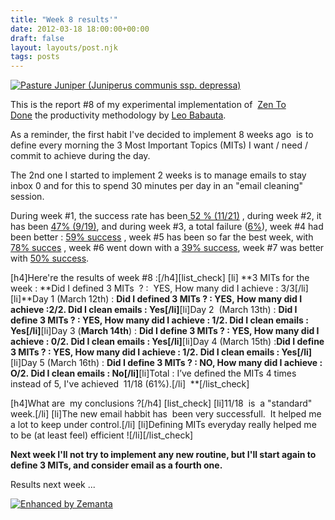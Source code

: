 ```yaml
---
title: "Week 8 results'"
date: 2012-03-18 18:00:00+00:00
draft: false
layout: layouts/post.njk
tags: posts
---
```


[![Pasture Juniper  (Juniperus communis ssp. depressa)](http://farm4.staticflickr.com/3370/3505817487_cc88c8ce5f_m.jpg)
](http://www.flickr.com/photos/nostri-imago/3505817487/)

This is the report #8 of my experimental implementation of  [Zen To Done](http://zenhabits.net/2007/11/zen-to-done-the-simple-productivity-e-book/) the productivity methodology by [Leo Babauta](http://zenhabits.net/about/).

As a reminder, the first habit I've decided to implement 8 weeks ago  is to define every morning the 3 Most Important Topics (MITs) I want / need / commit to achieve during the day.

The 2nd one I started to implement 2 weeks is to manage emails to stay inbox 0 and for this to spend 30 minutes per day in an "email cleaning" session.

During week #1, the success rate has been[ 52 % (11/21)](http://laurentmaumet.com/english/my-experience-with-ztd-week-1-results/) , during week #2, it has been [47% (9/19)](http://laurentmaumet.com/english/my-experience-with-ztd-week-2-results-3-mits-per-day-43-success/), and during week #3, a total failure ([6%](http://laurentmaumet.com/english/my-experience-with-ztd-week-3-results-3-mits-per-day-6-success-94-failure/)), week #4 had been better : [59% success](http://laurentmaumet.com/english/my-experience-with-ztd-week-4-results-3-mits-per-day-59-success/) , week #5 has been so far the best week, with [78% succes](http://laurentmaumet.com/english/my-experience-with-ztd-week-5-results-3-mits-per-day-78-success/) , week #6 went down with a [39% success](http://laurentmaumet.com/english/my-experience-with-ztd-week-6-results-3-mits-per-day-78-success/), week #7 was better with [50% success](http://laurentmaumet.com/english/my-experience-with-ztd-week-7-results/).



[h4]Here're the results of week #8 :[/h4][list_check]
[li] **3 MITs for the week : **Did I defined 3 MITs  ? :  YES, How many did I achieve : 3/3[/li][li]**Day 1 (March 12th) : **Did I defined 3 MITs ? : YES, How many did I achieve :2/2. Did I clean emails : Yes[/li]**[li]Day 2  (March 13th) : **Did I define 3 MITs ? : YES, How many did I achieve : 1/2. Did I clean emails : Yes[/li]**[li]Day 3 (**March 14th**) : **Did I define 3 MITs ? : YES, How many did I achieve : 0/2. Did I clean emails : Yes[/li]**[li]Day 4 (March 15th) :**Did I define 3 MITs ? : YES, How many did I achieve : 1/2. Did I clean emails : Yes[/li]**[li]Day 5 (March 16th) : **Did I define 3 MITs ? : NO, How many did I achieve : O/2. Did I clean emails : No[/li]**[li]Total : I’ve defined the MITs 4 times instead of 5, I've achieved  11/18 (61%).[/li]  **[/list_check]

[h4]What are  my conclusions ?[/h4]
[list_check]
[li]11/18  is  a "standard" week.[/li]
[li]The new email habbit has  been very successfull.  It helped me a lot to keep under control.[/li]
[li]Defining MITs everyday really helped me to be (at least feel) efficient ![/li][/list_check]

**Next week I'll not try to implement any new routine, but I'll start again to define 3 MITs, and consider email as a fourth one.**

Results next week ...


[![Enhanced by Zemanta](http://img.zemanta.com/zemified_a.png?x-id=b0de51a5-386b-4d7a-ad17-96d40c159756)
](http://www.zemanta.com/)
